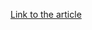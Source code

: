 [Link to the article](https://thehackernews.com/2024/11/new-phishing-kit-xiu-gou-targets-users.html)
